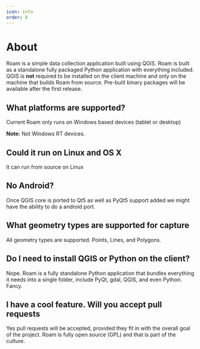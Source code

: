 ```yaml
---
icon: info
order: 8
---
```


# About

Roam is a simple data collection application built using QGIS. Roam is built as a standalone fully
 packaged Python application with everything included. QGIS is **not** required to be installed on the client machine 
 and only on the machine that builds Roam from source.  Pre-built binary packages will be available after the first release. 

## What platforms are supported?

Current Roam only runs on Windows based devices (tablet or desktop)

**Note:** Not Windows RT devices.

## Could it run on Linux and OS X

It can run from source on Linux

## No Android?

Once QGIS core is ported to Qt5 as well as PyQt5 support added we might have the ability to do a android port.

## What geometry types are supported for capture

All geometry types are supported. Points, Lines, and Polygons.

## Do I need to install QGIS or Python on the client?

Nope. Roam is a fully standalone Python application that bundles everything it needs into a single folder,
 include PyQt, gdal, QGIS, and even Python.  Fancy.

## I have a cool feature. Will you accept pull requests

Yes pull requests will be accepted, provided they fit in with the overall goal of the project. Roam is fully
 open source (GPL) and that is part of the culture.  
